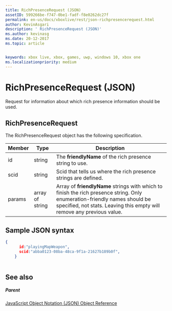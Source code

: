 ```yaml
---
title: RichPresenceRequest (JSON)
assetID: 599266be-f747-0be1-fadf-f8e0262dc27f
permalink: en-us/docs/xboxlive/rest/json-richpresencerequest.html
author: KevinAsgari
description: ' RichPresenceRequest (JSON)'
ms.author: kevinasg
ms.date: 20-12-2017
ms.topic: article


keywords: xbox live, xbox, games, uwp, windows 10, xbox one
ms.localizationpriority: medium
---
```



# RichPresenceRequest (JSON)
Request for information about which rich presence information should be used. 
<a id="ID4EN"></a>

 
## RichPresenceRequest
 
The RichPresenceRequest object has the following specification.
 
| Member| Type| Description| 
| --- | --- | --- | 
| id| string| The <b>friendlyName</b> of the rich presence string to use.| 
| scid| string| Scid that tells us where the rich presence strings are defined.| 
| params| array of string| Array of <b>friendlyName</b> strings with which to finish the rich presence string. Only enumeration-friendly names should be specified, not stats. Leaving this empty will remove any previous value.| 
  
<a id="ID4EDC"></a>

 
## Sample JSON syntax
 

```json
{
      id:"playingMapWeapon",
      scid:"abba0123-08ba-48ca-9f1a-21627b189b0f",
    }
    
```

  
<a id="ID4EMC"></a>

 
## See also
 
<a id="ID4EOC"></a>

 
##### Parent 

[JavaScript Object Notation (JSON) Object Reference](atoc-xboxlivews-reference-json.md)

   